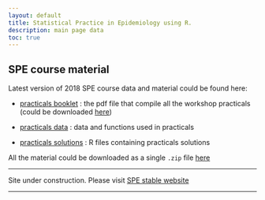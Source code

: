 ```yaml
---
layout: default
title: Statistical Practice in Epidemiology using R.
description: main page data
toc: true
---
```


## SPE course material

Latest version of 2018 SPE course data and material could be found here:

  - [practicals booklet](https://github.com/SPE-R/SPE-R.github.io/blob/travis-build/pracs.pdf) : the pdf file that compile all the workshop practicals (could be downloaded [here](https://github.com/SPE-R/SPE-R.github.io/raw/travis-build/pracs.pdf))

  - [practicals data](https://github.com/SPE-R/SPE-R.github.io/raw/travis-build/data.zip) : data and functions used in practicals

  - [practicals solutions](https://github.com/SPE-R/SPE-R.github.io/tree/travis-build/Rsolutions) : R files containing practicals solutions

All the material could be downloaded as a single `.zip` file [here](https://github.com/SPE-R/SPE-R.github.io/archive/travis-build.zip)

----

Site under construction. Please visit <a href="http://bendixcarstensen.com/SPE/">SPE stable website</a>

----



